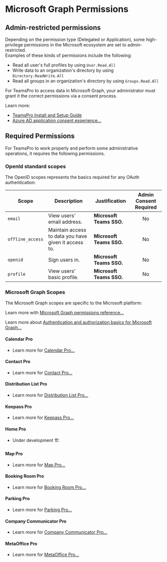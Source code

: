 # Microsoft Graph Permissions

## Admin-restricted permissions
Depending on the permission type (Delegated or Application), some high-privilege permissions in the Microsoft ecosystem are set to admin-restricted.  
Examples of these kinds of permissions include the following:
* Read all user's full profiles by using ```User.Read.All```
* Write data to an organization's directory by using ```Directory.ReadWrite.All```
* Read all groups in an organization's directory by using ```Groups.Read.All```

For TeamsPro to access data in Microsoft Graph, your administrator must grant it the correct permissions via a consent process.  

Learn more:
* [TeamsPro Install and Setup Guide](https://help.TeamsPro.com/articles/3505270-install-TeamsPro-app-on-microsoft-teams)
* [Azure AD application consent experience...](https://docs.microsoft.com/en-us/azure/active-directory/develop/application-consent-experience)

## Required Permissions

For TeamsPro to work properly and perform some administrative operations, it requires the following permissions.

### OpenId standard scopes
The OpenID scopes represents the basics required for any OAuth authentication:

| Scope | Description | Justification | Admin Consent Required |
|-------|-------------|---------------|:----------------------:|
| ```email``` | View users' email address. | **Microsoft Teams SSO.** | No |
| ```offline_access``` | Maintain access to data you have given it access to. | **Microsoft Teams SSO.** | No |
| ```openid``` | Sign users in. | **Microsoft Teams SSO.** | No |
| ```profile``` | View users' basic profile. | **Microsoft Teams SSO.** | No |

### Microsoft Graph Scopes
The Microsoft Graph scopes are specific to the Microsoft platform:

Learn more with [Microsoft Graph permissions reference...](https://docs.microsoft.com/en-us/graph/permissions-reference)

Learn more about [Authentication and authorization basics for Microsoft Graph...](https://docs.microsoft.com/en-us/graph/auth/auth-concepts#microsoft-graph-permissions)


#### Calendar Pro

* Learn more for [Calendar Pro...](/trust/architecture-security/calendar-pro/#microsoft-graph)

#### Contact Pro

* Learn more for [Contact Pro...](/trust/architecture-security/contact-pro/#microsoft-graph)

#### Distribution List Pro

* Learn more for [Distribution List Pro...](/trust/architecture-security/distribution-list-pro/#microsoft-graph)

#### Keepass Pro

* Learn more for [Keepass Pro...](/trust/architecture-security/keepass-pro/#microsoft-graph)

#### Home Pro

* Under development 🏗

#### Map Pro

* Learn more for [Map Pro...](/trust/architecture-security/map-pro/#microsoft-graph)

#### Booking Room Pro

* Learn more for [Booking Room Pro...](/trust/architecture-security/bookingroom-pro/#microsoft-graph)

#### Parking Pro

* Learn more for [Parking Pro...](/trust/architecture-security/parking-pro/#microsoft-graph)


#### Company Communicator Pro

* Learn more for [Company Communicator Pro...](/trust/architecture-security/company-communicator-pro/#microsoft-graph)

#### MetaOffice Pro

* Learn more for [MetaOffice Pro...](/trust/architecture-security/metaoffice-pro/#microsoft-graph)

<Classification label="public" />